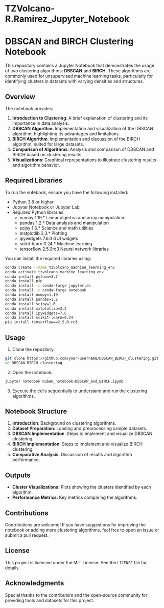 # TZVolcano-R.Ramirez_Jupyter_Notebook
# DBSCAN and BIRCH Clustering Notebook

This repository contains a Jupyter Notebook that demonstrates the usage of two clustering algorithms: **DBSCAN** and **BIRCH**. These algorithms are commonly used for unsupervised machine learning tasks, particularly for identifying clusters in datasets with varying densities and structures.

## Overview

The notebook provides:

1. **Introduction to Clustering**: A brief explanation of clustering and its importance in data analysis.
2. **DBSCAN Algorithm**: Implementation and visualization of the DBSCAN algorithm, highlighting its advantages and limitations.
3. **BIRCH Algorithm**: Implementation and discussion of the BIRCH algorithm, suited for large datasets.
4. **Comparison of Algorithms**: Analysis and comparison of DBSCAN and BIRCH based on clustering results.
5. **Visualizations**: Graphical representations to illustrate clustering results and algorithm behavior.

## Required Libraries
To run the notebook, ensure you have the following installed:

- Python 3.8 or higher
- Jupyter Notebook or Jupyter Lab
- Required Python libraries:
  - numpy	1.19.*	Linear algerbra and array manipulation
  - pandas	1.2.*	Data analysis and manipulation
  - scipy	1.6.*	Science and math utilities
  - matplotlib	3.3.*	Plotting
  - ipywidgets	7.6.0	GUI widgets
  - scikit-learn	0.24.*	Machine learning
  - tensorflow	2.5.0rc3	Neural network libraries

You can install the required libraries using:

```bash
conda create --name tzvolcano_machine_learning_env
conda activate tzvolcano_machine_learning_env
conda install python=3.7
conda install pip
conda install -c conda-forge jupyterlab
conda install -c conda-forge notebook
conda install numpy=1.19
conda install pandas=1.2
conda install scipy=1.6
conda install matplotlib=3.3
conda install ipywidgets=7.6
conda install scikit-learn=0.24
pip install tensorflow==2.5.0.rc3
```

## Usage

1. Clone the repository:

```bash
git clone https://github.com/your-username/DBSCAN_BIRCH_clustering.git
cd DBSCAN_BIRCH_clustering
```

2. Open the notebook:

```bash
jupyter notebook Ruben_notebook-DBSCAN_and_BIRCH.ipynb
```

3. Execute the cells sequentially to understand and run the clustering algorithms.

## Notebook Structure

1. **Introduction**: Background on clustering algorithms.
2. **Dataset Preparation**: Loading and preprocessing sample datasets.
3. **DBSCAN Implementation**: Steps to implement and visualize DBSCAN clustering.
4. **BIRCH Implementation**: Steps to implement and visualize BIRCH clustering.
5. **Comparative Analysis**: Discussion of results and algorithm performance.

## Outputs

- **Cluster Visualizations**: Plots showing the clusters identified by each algorithm.
- **Performance Metrics**: Key metrics comparing the algorithms.

## Contributions

Contributions are welcome! If you have suggestions for improving the notebook or adding more clustering algorithms, feel free to open an issue or submit a pull request.

## License

This project is licensed under the MIT License. See the `LICENSE` file for details.

## Acknowledgments

Special thanks to the contributors and the open-source community for providing tools and datasets for this project.

